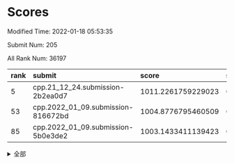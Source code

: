 # Scores

Modified Time: 2022-01-18 05:53:35

Submit Num: 205

All Rank Num: 36197

| rank |               submit               |       score        |       sigma        | pk_num |
| :--- | :--------------------------------- | :----------------- | :----------------- | :----- |
| 5    | cpp.21_12_24.submission-2b2ea0d7   | 1011.2261759229023 | 0.7612104387239854 | 706    |
| 53   | cpp.2022_01_09.submission-816672bd | 1004.8776795460509 | 0.7145113791508846 | 704    |
| 85   | cpp.2022_01_09.submission-5b0e3de2 | 1003.1433411139423 | 0.7244412572356934 | 706    |


<details>
<summary>全部</summary>

| rank |                 submit                 |       score        |       sigma        | pk_num |
| :--- | :------------------------------------- | :----------------- | :----------------- | :----- |
| 1    | gobigger.level_3.submission_level_3_13 | 1011.9882138827276 | 0.7734443803282371 | 707    |
| 2    | gobigger.level_3.submission_level_3_16 | 1011.8799296974977 | 0.8037624303425108 | 710    |
| 3    | gobigger.level_3.submission_level_3_32 | 1011.3956959114845 | 0.7355109865472225 | 709    |
| 4    | gobigger.level_3.submission_level_3_21 | 1011.3331644269806 | 0.7662064879108795 | 707    |
| 5    | cpp.21_12_24.submission-2b2ea0d7       | 1011.2261759229023 | 0.7612104387239854 | 706    |
| 6    | gobigger.level_3.submission_level_3_43 | 1010.9334539164493 | 0.7721931815325287 | 708    |
| 7    | gobigger.level_3.submission_level_3_49 | 1010.8194192165212 | 0.7806065036887557 | 707    |
| 8    | gobigger.level_3.submission_level_3_20 | 1010.8114524809354 | 0.7792839990349929 | 709    |
| 9    | gobigger.level_3.submission_level_3_10 | 1010.7405322499069 | 0.747117172642311  | 705    |
| 10   | gobigger.level_3.submission_level_3_47 | 1010.7210213584324 | 0.7523130358222625 | 713    |
| 11   | gobigger.level_3.submission_level_3_45 | 1010.609205392542  | 0.7787649136079597 | 706    |
| 12   | gobigger.level_3.submission_level_3_0  | 1010.5713854065797 | 0.7527354004121418 | 701    |
| 13   | gobigger.level_3.submission_level_3_35 | 1010.5271192516269 | 0.7720055828641544 | 705    |
| 14   | gobigger.level_3.submission_level_3_33 | 1010.4784557775253 | 0.7559454373886978 | 702    |
| 15   | gobigger.level_3.submission_level_3_18 | 1010.4604528810053 | 0.7712062872809048 | 706    |
| 16   | gobigger.level_3.submission_level_3_24 | 1010.4404034102188 | 0.7959078136976788 | 709    |
| 17   | gobigger.level_3.submission_level_3_29 | 1010.3122022322916 | 0.746581705915503  | 706    |
| 18   | gobigger.level_3.submission_level_3_36 | 1010.2711839898868 | 0.7851109639279102 | 707    |
| 19   | gobigger.level_3.submission_level_3_39 | 1010.2318170544706 | 0.7547990760233382 | 707    |
| 20   | gobigger.level_3.submission_level_3_5  | 1010.1910579846987 | 0.7624603230965042 | 707    |
| 21   | gobigger.level_3.submission_level_3_12 | 1010.168191793435  | 0.7551881600512239 | 707    |
| 22   | gobigger.level_3.submission_level_3_28 | 1010.0730751732708 | 0.7534425522396601 | 707    |
| 23   | gobigger.level_3.submission_level_3_8  | 1010.0666107058739 | 0.7913024282254566 | 705    |
| 24   | gobigger.level_3.submission_level_3_9  | 1009.939460927862  | 0.7402921904131341 | 705    |
| 25   | gobigger.level_3.submission_level_3_4  | 1009.8509289174872 | 0.7599440589892021 | 709    |
| 26   | gobigger.level_3.submission_level_3_41 | 1009.8017084243062 | 0.7598584701423183 | 708    |
| 27   | gobigger.level_3.submission_level_3_44 | 1009.7643945977502 | 0.7641447467214657 | 702    |
| 28   | gobigger.level_3.submission_level_3_38 | 1009.7080653344073 | 0.755124368192995  | 704    |
| 29   | gobigger.level_3.submission_level_3_3  | 1009.7010815437341 | 0.7354229676614836 | 712    |
| 30   | gobigger.level_3.submission_level_3_15 | 1009.5679451052404 | 0.7610936436414729 | 710    |
| 31   | gobigger.level_3.submission_level_3_34 | 1009.5152116657518 | 0.7536561159218796 | 706    |
| 32   | gobigger.level_3.submission_level_3_27 | 1009.4985215099933 | 0.761554956534412  | 708    |
| 33   | gobigger.level_3.submission_level_3_31 | 1009.3743548127765 | 0.7684109144062428 | 705    |
| 34   | gobigger.level_3.submission_level_3_37 | 1009.3639028147544 | 0.7545129171593682 | 707    |
| 35   | gobigger.level_3.submission_level_3_1  | 1009.3616011398343 | 0.7462125031042303 | 707    |
| 36   | gobigger.level_3.submission_level_3_25 | 1009.2869248284765 | 0.7691549208526444 | 706    |
| 37   | gobigger.level_3.submission_level_3_48 | 1009.2663064272864 | 0.760007171464503  | 704    |
| 38   | gobigger.level_3.submission_level_3_40 | 1009.1811491415322 | 0.7908120710093145 | 707    |
| 39   | gobigger.level_3.submission_level_3_17 | 1009.1746700055619 | 0.7438052229022254 | 708    |
| 40   | gobigger.level_3.submission_level_3_30 | 1009.0502908226156 | 0.7675273684262611 | 707    |
| 41   | gobigger.level_3.submission_level_3_19 | 1008.9952834497795 | 0.7395470847315253 | 706    |
| 42   | gobigger.level_3.submission_level_3_11 | 1008.9471809772521 | 0.7525411546117021 | 706    |
| 43   | gobigger.level_3.submission_level_3_14 | 1008.8932583526627 | 0.7664215058861135 | 705    |
| 44   | gobigger.level_3.submission_level_3_22 | 1008.5179367294063 | 0.7484559254845509 | 708    |
| 45   | gobigger.level_3.submission_level_3_26 | 1008.4292272922827 | 0.7465844847384311 | 708    |
| 46   | gobigger.level_3.submission_level_3_7  | 1008.3996940357141 | 0.7367402716093526 | 708    |
| 47   | gobigger.level_3.submission_level_3_42 | 1008.3968464544347 | 0.7399827389993988 | 708    |
| 48   | gobigger.level_3.submission_level_3_6  | 1008.3673566581471 | 0.7429759594137224 | 703    |
| 49   | gobigger.level_3.submission_level_3_23 | 1008.3427221764249 | 0.739071241207743  | 705    |
| 50   | gobigger.level_3.submission_level_3_2  | 1008.291697939922  | 0.7363539857388129 | 708    |
| 51   | gobigger.level_3.submission_level_3_46 | 1007.704382242867  | 0.7214772253608887 | 710    |
| 52   | gobigger.level_1.submission_level_1_27 | 1004.8912630925003 | 0.7124927076468444 | 712    |
| 53   | cpp.2022_01_09.submission-816672bd     | 1004.8776795460509 | 0.7145113791508846 | 704    |
| 54   | gobigger.level_1.submission_level_1_24 | 1004.3217480646392 | 0.7183275488777169 | 706    |
| 55   | gobigger.level_1.submission_level_1_42 | 1004.2940169512472 | 0.7076376189130698 | 711    |
| 56   | gobigger.level_1.submission_level_1_21 | 1004.2379111777279 | 0.7062656465634627 | 710    |
| 57   | gobigger.level_1.submission_level_1_30 | 1004.210297158047  | 0.710601796283704  | 703    |
| 58   | gobigger.level_1.submission_level_1_0  | 1004.1667198927826 | 0.713842847166369  | 707    |
| 59   | gobigger.level_1.submission_level_1_45 | 1004.0503479761892 | 0.7261252007568905 | 710    |
| 60   | gobigger.level_1.submission_level_1_3  | 1004.012250653485  | 0.7114978401240296 | 707    |
| 61   | gobigger.level_1.submission_level_1_43 | 1003.9358376341322 | 0.7081202516688554 | 707    |
| 62   | gobigger.level_1.submission_level_1_28 | 1003.9017909397425 | 0.7130219739889794 | 705    |
| 63   | gobigger.level_1.submission_level_1_34 | 1003.8833113948732 | 0.7160918400871704 | 701    |
| 64   | gobigger.level_1.submission_level_1_20 | 1003.8822550212915 | 0.7116231919751532 | 708    |
| 65   | gobigger.level_1.submission_level_1_4  | 1003.852766717192  | 0.7285148216714609 | 703    |
| 66   | gobigger.level_1.submission_level_1_22 | 1003.8524572592332 | 0.71593577331837   | 705    |
| 67   | gobigger.level_1.submission_level_1_11 | 1003.8493258491892 | 0.7087308418660653 | 704    |
| 68   | gobigger.level_1.submission_level_1_8  | 1003.7841836283865 | 0.714709677808684  | 709    |
| 69   | gobigger.level_1.submission_level_1_1  | 1003.7680347234262 | 0.7151158867642584 | 708    |
| 70   | gobigger.level_1.submission_level_1_40 | 1003.7448152016358 | 0.7092768858295635 | 706    |
| 71   | gobigger.level_1.submission_level_1_48 | 1003.7277433976918 | 0.717510946037414  | 700    |
| 72   | gobigger.level_1.submission_level_1_9  | 1003.6776685895687 | 0.7139359388525803 | 708    |
| 73   | gobigger.level_1.submission_level_1_13 | 1003.6733665878133 | 0.7099711685236214 | 709    |
| 74   | gobigger.level_1.submission_level_1_41 | 1003.6522174809238 | 0.7151298017562718 | 709    |
| 75   | gobigger.level_1.submission_level_1_47 | 1003.6127112888917 | 0.7292071884589955 | 705    |
| 76   | gobigger.level_1.submission_level_1_44 | 1003.5798843856671 | 0.7047095418278659 | 706    |
| 77   | gobigger.level_1.submission_level_1_14 | 1003.5520853295263 | 0.7114042598735438 | 707    |
| 78   | gobigger.level_1.submission_level_1_49 | 1003.5291616580291 | 0.7209179246245399 | 702    |
| 79   | gobigger.level_1.submission_level_1_12 | 1003.5135853968441 | 0.7180358631254262 | 710    |
| 80   | gobigger.level_1.submission_level_1_7  | 1003.5131488978398 | 0.7139892404962398 | 707    |
| 81   | gobigger.level_1.submission_level_1_16 | 1003.4973553832392 | 0.724069989538457  | 703    |
| 82   | gobigger.level_1.submission_level_1_25 | 1003.253615985456  | 0.7151892631874999 | 702    |
| 83   | gobigger.level_1.submission_level_1_5  | 1003.2523171671555 | 0.7100694685778511 | 708    |
| 84   | gobigger.level_1.submission_level_1_2  | 1003.1468448751774 | 0.7134137024519187 | 708    |
| 85   | cpp.2022_01_09.submission-5b0e3de2     | 1003.1433411139423 | 0.7244412572356934 | 706    |
| 86   | gobigger.level_1.submission_level_1_46 | 1003.0659870575433 | 0.7147170172275135 | 710    |
| 87   | gobigger.level_1.submission_level_1_23 | 1002.9391399573799 | 0.717557920495655  | 708    |
| 88   | gobigger.level_1.submission_level_1_15 | 1002.9306397700552 | 0.7126179540249288 | 706    |
| 89   | gobigger.level_1.submission_level_1_10 | 1002.8903374679479 | 0.6947947113570199 | 709    |
| 90   | gobigger.level_1.submission_level_1_33 | 1002.8271547573528 | 0.7201858731332041 | 705    |
| 91   | gobigger.level_1.submission_level_1_39 | 1002.8187026558716 | 0.7234780606597512 | 705    |
| 92   | gobigger.level_1.submission_level_1_35 | 1002.6756244836964 | 0.7241162167302643 | 708    |
| 93   | gobigger.level_1.submission_level_1_31 | 1002.6288285356617 | 0.7095899822951388 | 710    |
| 94   | gobigger.level_1.submission_level_1_6  | 1002.5662634677892 | 0.7168602160047398 | 711    |
| 95   | gobigger.level_1.submission_level_1_26 | 1002.5540904292582 | 0.7251676020292414 | 700    |
| 96   | gobigger.level_1.submission_level_1_37 | 1002.436784207355  | 0.7186233309039403 | 712    |
| 97   | gobigger.level_1.submission_level_1_38 | 1002.3757353414666 | 0.7226623767250882 | 701    |
| 98   | gobigger.level_1.submission_level_1_18 | 1002.2502819842407 | 0.7099446112444322 | 702    |
| 99   | gobigger.level_1.submission_level_1_17 | 1002.2049056785941 | 0.7098847164734543 | 705    |
| 100  | gobigger.level_1.submission_level_1_19 | 1002.123937565234  | 0.7196323679589136 | 706    |
| 101  | gobigger.level_1.submission_level_1_29 | 1001.8091996066228 | 0.7125987653275573 | 706    |
| 102  | gobigger.level_1.submission_level_1_36 | 1001.8064125481625 | 0.6980526159188614 | 704    |
| 103  | gobigger.level_1.submission_level_1_32 | 1000.9833749439548 | 0.719694075487664  | 701    |
| 104  | gobigger.random.submission_random_9    | 997.4303239999068  | 0.6955398809458639 | 706    |
| 105  | gobigger.random.submission_random_31   | 997.1020497331531  | 0.7020541495372628 | 708    |
| 106  | gobigger.random.submission_random_10   | 996.9339817146238  | 0.713961125230926  | 710    |
| 107  | gobigger.random.submission_random_36   | 996.9146626371657  | 0.7045803812632593 | 705    |
| 108  | gobigger.random.submission_random_2    | 996.8438571517847  | 0.7157524777927754 | 710    |
| 109  | gobigger.random.submission_random_33   | 996.7859577939265  | 0.7151525318219747 | 707    |
| 110  | gobigger.random.submission_random_11   | 996.6833711078664  | 0.7125164930102162 | 711    |
| 111  | gobigger.random.submission_random_35   | 996.6548303049283  | 0.712273639063157  | 707    |
| 112  | gobigger.random.submission_random_44   | 996.5968399223375  | 0.7153914977333006 | 707    |
| 113  | gobigger.random.submission_random_39   | 996.4846079487594  | 0.7019101408741787 | 710    |
| 114  | gobigger.random.submission_random_23   | 996.4163230945429  | 0.7032666461926864 | 704    |
| 115  | gobigger.random.submission_random_46   | 996.3556427857278  | 0.7127098175095946 | 705    |
| 116  | gobigger.random.submission_random_30   | 996.2610095667937  | 0.7135664964361145 | 703    |
| 117  | gobigger.random.submission_random_1    | 996.1892181812755  | 0.6997853332752457 | 705    |
| 118  | gobigger.random.submission_random_41   | 996.1663764213735  | 0.7157169893776925 | 705    |
| 119  | gobigger.random.submission_random_48   | 996.1425493151811  | 0.7098337298843626 | 709    |
| 120  | gobigger.random.submission_random_47   | 996.1124367613015  | 0.7167753884425959 | 707    |
| 121  | gobigger.random.submission_random_42   | 996.1103118177692  | 0.7072128026814672 | 708    |
| 122  | gobigger.random.submission_random_0    | 996.105889859559   | 0.7111011346086855 | 700    |
| 123  | gobigger.random.submission_random_25   | 996.0725919744366  | 0.70627470557741   | 706    |
| 124  | gobigger.random.submission_random_6    | 996.0116745313728  | 0.7138454013611194 | 707    |
| 125  | gobigger.random.submission_random_7    | 995.9940021671109  | 0.7151532864850992 | 706    |
| 126  | gobigger.random.submission_random_13   | 995.9617417190132  | 0.7043686481271004 | 707    |
| 127  | gobigger.random.submission_random_24   | 995.9055606520775  | 0.7115742048788208 | 709    |
| 128  | gobigger.random.submission_random_37   | 995.8962788815038  | 0.7023468203233104 | 706    |
| 129  | gobigger.random.submission_random_19   | 995.8361375455767  | 0.7061940340885724 | 710    |
| 130  | gobigger.random.submission_random_12   | 995.6671484557198  | 0.7015600187231416 | 707    |
| 131  | gobigger.random.submission_random_40   | 995.5921124489938  | 0.6995660303705944 | 703    |
| 132  | gobigger.random.submission_random_4    | 995.5920771022114  | 0.7177062504524746 | 708    |
| 133  | gobigger.random.submission_random_32   | 995.578623036401   | 0.7158318797824841 | 703    |
| 134  | gobigger.random.submission_random_21   | 995.5661409252863  | 0.7089023650578075 | 708    |
| 135  | gobigger.random.submission_random_20   | 995.5552191477367  | 0.7060317310177214 | 704    |
| 136  | gobigger.random.submission_random_17   | 995.5417043234812  | 0.7121554251176443 | 703    |
| 137  | gobigger.random.submission_random_49   | 995.5152483653471  | 0.6997952262382009 | 711    |
| 138  | gobigger.random.submission_random_38   | 995.5124106688825  | 0.7197006937317034 | 707    |
| 139  | gobigger.random.submission_random_34   | 995.4561415672893  | 0.7006725524458396 | 709    |
| 140  | gobigger.random.submission_random_5    | 995.3377612111684  | 0.7094104798460655 | 706    |
| 141  | gobigger.random.submission_random_43   | 995.3183690907596  | 0.7125879051314169 | 709    |
| 142  | gobigger.random.submission_random_22   | 995.2825003603685  | 0.7071762846077739 | 710    |
| 143  | gobigger.random.submission_random_16   | 995.2369504941171  | 0.708857525288379  | 703    |
| 144  | gobigger.random.submission_random_29   | 995.2208450478523  | 0.7198622126296516 | 704    |
| 145  | gobigger.random.submission_random_15   | 995.1566898301423  | 0.7445244551585055 | 706    |
| 146  | gobigger.random.submission_random_14   | 995.108124304818   | 0.7140049935080337 | 706    |
| 147  | gobigger.random.submission_random_45   | 995.0452846437331  | 0.7235303203398208 | 705    |
| 148  | gobigger.random.submission_random_26   | 995.0441541498437  | 0.7215905696556063 | 703    |
| 149  | gobigger.random.submission_random_18   | 994.8891136183893  | 0.6958558019511105 | 702    |
| 150  | gobigger.random.submission_random_28   | 994.8566265798294  | 0.708765412458654  | 705    |
| 151  | gobigger.random.submission_random_3    | 994.7116212292856  | 0.7233675786452168 | 708    |
| 152  | gobigger.random.submission_random_27   | 994.7062756322872  | 0.7075908196045871 | 709    |
| 153  | gobigger.random.submission_random_8    | 994.4413509398939  | 0.7351431249115148 | 706    |
| 154  | gobigger.level_2.submission_level_2_4  | 994.1034435375718  | 0.7222240804219076 | 705    |
| 155  | gobigger.level_2.submission_level_2_45 | 993.9466995341659  | 0.7328360138286611 | 705    |
| 156  | gobigger.level_2.submission_level_2_42 | 993.6520197042264  | 0.737443629212898  | 708    |
| 157  | gobigger.level_2.submission_level_2_25 | 993.5322452976627  | 0.7331928980084128 | 706    |
| 158  | gobigger.level_2.submission_level_2_33 | 993.4974427808568  | 0.7265809667989536 | 709    |
| 159  | gobigger.level_2.submission_level_2_32 | 993.4386977797552  | 0.7414851973557949 | 707    |
| 160  | gobigger.level_2.submission_level_2_14 | 993.3506617346604  | 0.7319844569621178 | 709    |
| 161  | gobigger.level_2.submission_level_2_6  | 993.278573815752   | 0.7394947121622838 | 706    |
| 162  | gobigger.level_2.submission_level_2_40 | 993.1785829873191  | 0.7340243618797321 | 705    |
| 163  | gobigger.level_2.submission_level_2_41 | 993.1278178242612  | 0.7191658454727763 | 707    |
| 164  | gobigger.level_2.submission_level_2_48 | 992.991628553432   | 0.7449829345901966 | 706    |
| 165  | gobigger.level_2.submission_level_2_46 | 992.8250457371405  | 0.7494653444758012 | 708    |
| 166  | gobigger.level_2.submission_level_2_26 | 992.8240134019476  | 0.7359507619663727 | 708    |
| 167  | gobigger.level_2.submission_level_2_1  | 992.6583493961112  | 0.7431748213323814 | 702    |
| 168  | gobigger.level_2.submission_level_2_20 | 992.6310155214924  | 0.7221968460124937 | 707    |
| 169  | gobigger.level_2.submission_level_2_43 | 992.6295852301038  | 0.7435807102202822 | 703    |
| 170  | gobigger.level_2.submission_level_2_18 | 992.6127784306699  | 0.7203688047215386 | 706    |
| 171  | gobigger.level_2.submission_level_2_39 | 992.5818044957606  | 0.740457792157953  | 705    |
| 172  | gobigger.level_2.submission_level_2_22 | 992.5357484170407  | 0.7431461726034552 | 705    |
| 173  | gobigger.level_2.submission_level_2_38 | 992.5294568019049  | 0.7439213700439083 | 706    |
| 174  | gobigger.level_2.submission_level_2_44 | 992.4843456092452  | 0.7261914952417122 | 710    |
| 175  | gobigger.level_2.submission_level_2_13 | 992.3728529415577  | 0.7362210532496828 | 709    |
| 176  | gobigger.level_2.submission_level_2_0  | 992.3277802142162  | 0.7351148333540806 | 703    |
| 177  | gobigger.level_2.submission_level_2_47 | 992.2898464139197  | 0.7259243750559023 | 707    |
| 178  | gobigger.level_2.submission_level_2_2  | 992.0942881173291  | 0.74232037521489   | 705    |
| 179  | gobigger.level_2.submission_level_2_12 | 992.088888122776   | 0.7422054985775042 | 704    |
| 180  | gobigger.level_2.submission_level_2_8  | 992.0413069538401  | 0.7706754685104087 | 701    |
| 181  | gobigger.level_2.submission_level_2_11 | 991.9832432259849  | 0.7464613331345237 | 709    |
| 182  | gobigger.level_2.submission_level_2_15 | 991.8553708263344  | 0.7432700305814665 | 705    |
| 183  | gobigger.level_2.submission_level_2_30 | 991.6899472741433  | 0.7337860156776104 | 699    |
| 184  | gobigger.level_2.submission_level_2_29 | 991.6848155669825  | 0.7378639055892736 | 706    |
| 185  | gobigger.level_2.submission_level_2_3  | 991.6622543315043  | 0.7498010203160411 | 708    |
| 186  | gobigger.level_2.submission_level_2_34 | 991.6520736530833  | 0.7638575213029701 | 703    |
| 187  | gobigger.level_2.submission_level_2_27 | 991.646008084623   | 0.7593196957505464 | 706    |
| 188  | gobigger.level_2.submission_level_2_10 | 991.6305486208526  | 0.7603318326640912 | 705    |
| 189  | gobigger.level_2.submission_level_2_37 | 991.6108532007902  | 0.7523313833359653 | 707    |
| 190  | gobigger.level_2.submission_level_2_7  | 991.5735675163727  | 0.7500288843893202 | 708    |
| 191  | gobigger.level_2.submission_level_2_16 | 991.51412931684    | 0.7739592295773772 | 706    |
| 192  | gobigger.level_2.submission_level_2_9  | 991.4012511161482  | 0.7459147624398575 | 703    |
| 193  | gobigger.level_2.submission_level_2_31 | 991.3826491206091  | 0.7607269016726523 | 702    |
| 194  | gobigger.level_2.submission_level_2_5  | 991.048590093353   | 0.7585852210682503 | 706    |
| 195  | gobigger.level_2.submission_level_2_36 | 990.9922438544365  | 0.7584382213674045 | 707    |
| 196  | gobigger.level_2.submission_level_2_24 | 990.8809714239275  | 0.7579728881685741 | 708    |
| 197  | gobigger.level_2.submission_level_2_21 | 990.8512288324157  | 0.7563485580738668 | 706    |
| 198  | gobigger.level_2.submission_level_2_35 | 990.8300821701746  | 0.754231619975897  | 700    |
| 199  | gobigger.level_2.submission_level_2_17 | 990.7368113540762  | 0.7688124247932174 | 705    |
| 200  | gobigger.level_2.submission_level_2_28 | 990.7017841790234  | 0.7346365509267305 | 706    |
| 201  | gobigger.level_2.submission_level_2_49 | 990.7004776501672  | 0.7540217786178826 | 710    |
| 202  | gobigger.level_2.submission_level_2_23 | 990.6308869671597  | 0.7567163076092832 | 704    |
| 203  | gobigger.level_2.submission_level_2_19 | 990.2190138898718  | 0.7502665708062332 | 701    |
| 204  | gobigger.none.submission_none_1        | 977.9643868300635  | 1.2926554333754476 | 707    |
| 205  | gobigger.none.submission_none_0        | 977.6851941416588  | 1.24693368850773   | 708    |

</details>